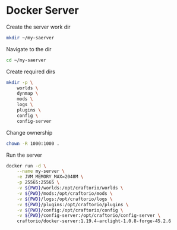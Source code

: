 # Docker Server

Create the server work dir
```bash
mkdir ~/my-saerver
```

Navigate to the dir
```bash
cd ~/my-saerver
```

Create required dirs
```bash
mkdir -p \
    worlds \
    dynmap \
    mods \
    logs \
    plugins \
    config \
    config-server
```

Change ownership
```bash
chown -R 1000:1000 . 
```

Run the server
```bash
docker run -d \
    --name my-server \
    -e JVM_MEMORY_MAX=2048M \
    -p 25565:25565 \
    -v ${PWD}/worlds:/opt/craftorio/worlds \
    -v ${PWD}/mods:/opt/craftorio/mods \
    -v ${PWD}/logs:/opt/craftorio/logs \
    -v ${PWD}/plugins:/opt/craftorio/plugins \
    -v ${PWD}/config:/opt/craftorio/config \
    -v ${PWD}/config-server:/opt/craftorio/config-server \
    craftorio/docker-server:1.19.4-arclight-1.0.8-forge-45.2.6
```
